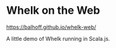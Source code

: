 # Whelk on the Web

https://balhoff.github.io/whelk-web/

A little demo of Whelk running in Scala.js.
